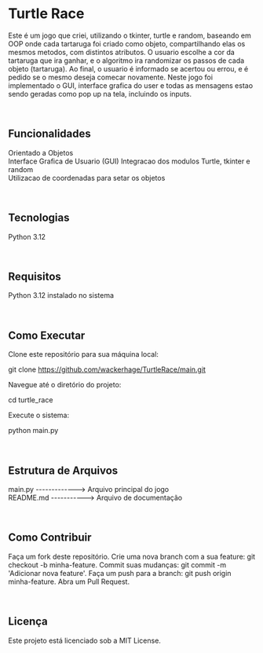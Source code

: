 <h1> Turtle Race </h1>

Este é um jogo que criei, utilizando o tkinter, turtle e random, baseando em OOP onde cada tartaruga foi criado como objeto, compartilhando elas os mesmos metodos, com distintos atributos. O usuario escolhe a cor da tartaruga que ira ganhar, e o algoritmo ira randomizar os passos de cada objeto (tartaruga). Ao final, o usuario é informado se acertou ou errou, e é pedido se o mesmo deseja comecar novamente. Neste jogo foi implementado o GUI, interface grafica do user e todas as mensagens estao sendo geradas como pop up na tela, incluindo os inputs.


<br><h2> Funcionalidades </h2>

Orientado a Objetos <br>
Interface Grafica de Usuario (GUI)
Integracao dos modulos Turtle, tkinter e random <br>
Utilizacao de coordenadas para setar os objetos <br>

<br><h2> Tecnologias </h2>

Python 3.12  <br>

<br><h2> Requisitos </h2>

Python 3.12 instalado no sistema <br>

<br><h2> Como Executar </h2>

Clone este repositório para sua máquina local: <br>

git clone https://github.com/wackerhage/TurtleRace/main.git <br>

Navegue até o diretório do projeto: <br>

cd turtle_race  <br>

Execute o sistema: <br>

python main.py

<br><h2> Estrutura de Arquivos </h2>
                 
main.py -------------> Arquivo principal do jogo                                                                       <br>
README.md -----------> Arquivo de documentação              
 
<br><h2> Como Contribuir </h2>
 
Faça um fork deste repositório.
Crie uma nova branch com a sua feature: git checkout -b minha-feature.
Commit suas mudanças: git commit -m 'Adicionar nova feature'.
Faça um push para a branch: git push origin minha-feature.
Abra um Pull Request.

<br><h2> Licença </h2>

Este projeto está licenciado sob a MIT License.

